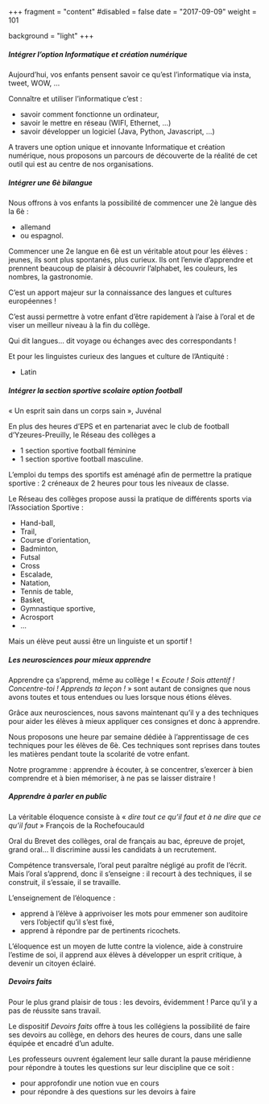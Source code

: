 +++
fragment = "content"
#disabled = false
date = "2017-09-09"
weight = 101

background = "light"
+++

##### Intégrer l’option Informatique et création numérique

Aujourd’hui, vos enfants pensent savoir ce qu’est l’informatique via insta, tweet, WOW, …

Connaître et utiliser l’informatique c’est :
* savoir comment fonctionne un ordinateur,
* savoir le mettre en réseau (WIFI, Ethernet, …)
* savoir développer un logiciel (Java, Python, Javascript, …)

A travers une option unique et innovante Informatique et création numérique, nous proposons un parcours de découverte de la réalité de cet outil qui est au centre de nos organisations.

##### Intégrer une 6è bilangue
 
Nous offrons à vos enfants la possibilité de commencer une 2è langue dès la 6è : 
* allemand 
* ou espagnol. 

Commencer une 2e langue en 6è est un véritable atout pour les élèves : jeunes, ils sont plus spontanés, plus curieux. Ils ont l’envie d’apprendre et prennent beaucoup de plaisir à découvrir l’alphabet, les couleurs, les nombres, la gastronomie.

C’est un apport majeur sur la connaissance des langues et cultures européennes !

C’est aussi permettre à votre enfant d’être rapidement à l’aise à l’oral et de viser un meilleur niveau à la fin du collège.

Qui dit langues… dit voyage ou échanges avec des correspondants !

Et pour les linguistes curieux des langues et culture de l’Antiquité :
* Latin

##### Intégrer la section sportive scolaire option football

« Un esprit sain dans un corps sain », Juvénal

En plus des heures d’EPS et en partenariat avec le club de football d’Yzeures-Preuilly, le Réseau des collèges a
* 1 section sportive football féminine
* 1 section sportive football masculine.

L’emploi du temps des sportifs est aménagé afin de permettre la pratique sportive : 2 créneaux de 2 heures pour tous les niveaux de classe.

Le Réseau des collèges propose aussi la pratique de différents sports via l’Association Sportive :
* Hand-ball,
* Trail,
* Course d'orientation,
* Badminton,
* Futsal
* Cross
* Escalade,
* Natation, 
* Tennis de table,
* Basket,
* Gymnastique sportive,
* Acrosport
* ... 

Mais un élève peut aussi être un linguiste et un sportif !

##### Les neurosciences pour mieux apprendre

Apprendre ça s’apprend, même au collège !
« *Ecoute ! Sois attentif ! Concentre-toi ! Apprends ta leçon !* » sont autant de consignes que nous avons toutes et tous entendues ou lues lorsque nous étions élèves.

Grâce aux neurosciences, nous savons maintenant qu’il y a des techniques pour aider les élèves à mieux appliquer ces consignes et donc à apprendre.

Nous proposons une heure par semaine dédiée à l’apprentissage de ces techniques pour les élèves de 6è. Ces techniques sont reprises dans toutes les matières pendant toute la scolarité de votre enfant. 

Notre programme : apprendre à écouter, à se concentrer, s’exercer à bien comprendre et à bien mémoriser, à ne pas se laisser distraire !

##### Apprendre à parler en public

La véritable éloquence consiste à « *dire tout ce qu’il faut et à ne dire que ce qu’il faut* » François de la Rochefoucauld

Oral du Brevet des collèges, oral de français au bac, épreuve de projet, grand oral… Il discrimine aussi les candidats à un recrutement.

Compétence transversale, l’oral peut paraître négligé au profit de l’écrit. Mais l’oral s’apprend, donc il s’enseigne : il recourt à des techniques, il se construit, il s’essaie, il se travaille.

L’enseignement de l’éloquence :
* apprend à l’élève à apprivoiser les mots pour emmener son auditoire vers l’objectif qu’il s’est fixé,
* apprend à répondre par de pertinents ricochets.

L’éloquence est un moyen de lutte contre la violence, aide à construire l’estime de soi, il apprend aux élèves à développer un esprit critique, à devenir un citoyen éclairé.

##### Devoirs faits

Pour le plus grand plaisir de tous : les devoirs, évidemment ! Parce qu’il y a pas de réussite sans travail.

Le dispositif *Devoirs faits* offre à tous les collégiens la possibilité de faire ses devoirs au collège, en dehors des heures de cours, dans une salle équipée et encadré d’un adulte.

Les professeurs ouvrent également leur salle durant la pause méridienne pour répondre à toutes les questions sur leur discipline que ce soit :
* pour approfondir une notion vue en cours
* pour répondre à des questions sur les devoirs à faire

